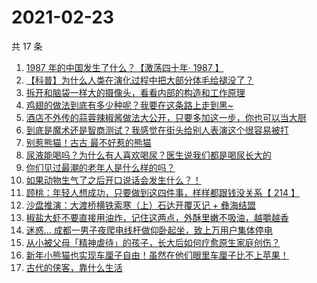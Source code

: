 # 2021-02-23

共 17 条

<!-- BEGIN ZHIHUVIDEO -->
<!-- 最后更新时间 Tue Feb 23 2021 04:09:02 GMT+0800 (CST) -->
1. [1987 年的中国发生了什么？【激荡四十年· 1987 】](https://www.zhihu.com/zvideo/1347222667146174464)
1. [【科普】为什么人类在演化过程中把大部分体毛给褪没了？](https://www.zhihu.com/zvideo/1347255478666383360)
1. [拆开和脑袋一样大的摄像头，看看内部的构造和工作原理](https://www.zhihu.com/zvideo/1347259471853453312)
1. [鸡翅的做法到底有多少种呢？我要在这条路上走到黑~](https://www.zhihu.com/zvideo/1347246954011791360)
1. [酒店不外传的蒜蓉辣椒酱做法大公开，只要多加这一步，你也可以当大厨](https://www.zhihu.com/zvideo/1346453118490775552)
1. [到底是魔术还是智商测试？我感觉在街头给别人表演这个很容易被打](https://www.zhihu.com/zvideo/1347235722735263744)
1. [别惹熊猫！古古 最不好惹的熊猫](https://www.zhihu.com/zvideo/1347289809380077568)
1. [尿液能喝吗？为什么有人喜欢喝尿？医生说我们都是喝尿长大的](https://www.zhihu.com/zvideo/1346784480997335040)
1. [你们见过最潮的老年人是什么样的吗？](https://www.zhihu.com/zvideo/1345473257122902016)
1. [如果动物生气了之后开口说话会发生什么？！](https://www.zhihu.com/zvideo/1347159916528922624)
1. [顾桃：年轻人想成功，只要做到这四件事，样样都跟钱没关系【 214 】](https://www.zhihu.com/zvideo/1347254693320675328)
1. [沙盘推演：大渡桥横铁索寒（上）石达开覆灭记 + 彝海结盟](https://www.zhihu.com/zvideo/1347273615939903488)
1. [椒盐大虾不要直接用油炸，记住这两点，外酥里嫩不吸油，越嚼越香](https://www.zhihu.com/zvideo/1347099455997546496)
1. [迷惑... 成都一男子夜爬电线杆做仰卧起坐，致上万用户集体停电](https://www.zhihu.com/zvideo/1347250147546509312)
1. [从小被父母「精神虐待」的孩子，长大后如何疗愈原生家庭创伤？](https://www.zhihu.com/zvideo/1347226177858400256)
1. [新年小熊猫也实现车厘子自由！虽然在他们眼里车厘子比不上苹果！](https://www.zhihu.com/zvideo/1347211701545234432)
1. [古代的侠客，靠什么生活](https://www.zhihu.com/zvideo/1347214187714732033)
<!-- END ZHIHUVIDEO -->
